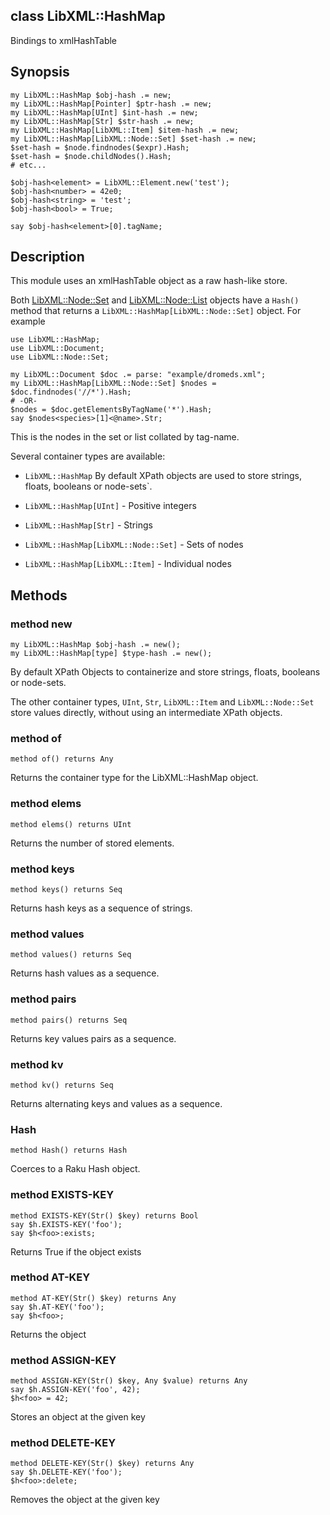 class LibXML::HashMap
---------------------

Bindings to xmlHashTable

Synopsis
--------

    my LibXML::HashMap $obj-hash .= new;
    my LibXML::HashMap[Pointer] $ptr-hash .= new;
    my LibXML::HashMap[UInt] $int-hash .= new;
    my LibXML::HashMap[Str] $str-hash .= new;
    my LibXML::HashMap[LibXML::Item] $item-hash .= new;
    my LibXML::HashMap[LibXML::Node::Set] $set-hash .= new;
    $set-hash = $node.findnodes($expr).Hash;
    $set-hash = $node.childNodes().Hash;
    # etc...

    $obj-hash<element> = LibXML::Element.new('test');
    $obj-hash<number> = 42e0;
    $obj-hash<string> = 'test';
    $obj-hash<bool> = True;

    say $obj-hash<element>[0].tagName;

Description
-----------

This module uses an xmlHashTable object as a raw hash-like store.

Both [LibXML::Node::Set](https://libxml-raku.github.io/LibXML-raku/Node/Set) and [LibXML::Node::List](https://libxml-raku.github.io/LibXML-raku/Node/List) objects have a `Hash()` method that returns a `LibXML::HashMap[LibXML::Node::Set]` object. For example

    use LibXML::HashMap;
    use LibXML::Document;
    use LibXML::Node::Set;

    my LibXML::Document $doc .= parse: "example/dromeds.xml";
    my LibXML::HashMap[LibXML::Node::Set] $nodes = $doc.findnodes('//*').Hash;
    # -OR-
    $nodes = $doc.getElementsByTagName('*').Hash;
    say $nodes<species>[1]<@name>.Str;

This is the nodes in the set or list collated by tag-name.

Several container types are available: 

  * `LibXML::HashMap` By default XPath objects are used to store strings, floats, booleans or node-sets`.

  * `LibXML::HashMap[UInt]` - Positive integers

  * `LibXML::HashMap[Str]` - Strings

  * `LibXML::HashMap[LibXML::Node::Set]` - Sets of nodes

  * `LibXML::HashMap[LibXML::Item]` - Individual nodes

Methods
-------

### method new

    my LibXML::HashMap $obj-hash .= new();
    my LibXML::HashMap[type] $type-hash .= new();

By default XPath Objects to containerize and store strings, floats, booleans or node-sets.

The other container types, `UInt`, `Str`, `LibXML::Item` and `LibXML::Node::Set` store values directly, without using an intermediate XPath objects.

### method of

    method of() returns Any

Returns the container type for the LibXML::HashMap object.

### method elems

    method elems() returns UInt

Returns the number of stored elements.

### method keys

    method keys() returns Seq

Returns hash keys as a sequence of strings.

### method values

    method values() returns Seq

Returns hash values as a sequence.

### method pairs

    method pairs() returns Seq

Returns key values pairs as a sequence.

### method kv

    method kv() returns Seq

Returns alternating keys and values as a sequence.

### Hash

    method Hash() returns Hash

Coerces to a Raku Hash object.

### method EXISTS-KEY

    method EXISTS-KEY(Str() $key) returns Bool
    say $h.EXISTS-KEY('foo');
    say $h<foo>:exists;

Returns True if the object exists

### method AT-KEY

    method AT-KEY(Str() $key) returns Any
    say $h.AT-KEY('foo');
    say $h<foo>;

Returns the object

### method ASSIGN-KEY

    method ASSIGN-KEY(Str() $key, Any $value) returns Any
    say $h.ASSIGN-KEY('foo', 42);
    $h<foo> = 42;

Stores an object at the given key

### method DELETE-KEY

    method DELETE-KEY(Str() $key) returns Any
    say $h.DELETE-KEY('foo');
    $h<foo>:delete;

Removes the object at the given key

